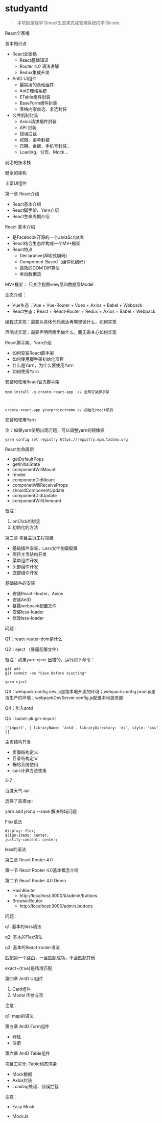 # studyantd
> 本项目是我学习react生态来完成管理系统的学习code.<br />  


React全家桶

基本知识点

- React全家桶
  - React基础知识
  - Router 4.0 语法讲解
  - Redux集成开发
- AntD UI组件
  - 最实用的基础组件
  - AntD栅格系统
  - ETable组件封装
  - BaseForm组件封装
  - 表格内嵌单选、复选封装
- 公共机制封装
  - Axios请求插件封装
  - API 封装
  - 错误拦截
  - 权限、菜单封装
  - 日期、金额、手机号封装...
  - Loading、分页、Mock...

前沿的技术栈

健全的架构

丰富UI组件

第一章 React介绍

- React基本介绍
- React脚手架、Yarn介绍
- React生命周期介绍

React 基本介绍

- 是Facebook开源的一个JavaScript库
- React结合生态库构成一个MV*框架
- React特点
  - Declarative(声明式编码)
  - Component-Based（组件化编码）
  - 高效的DOM Diff算法
  - 单向数据流

MV*框架： 只关注视图view层和数据层Model

生态介绍：

- Vue生态：Vue + Vue-Router + Vuex + Axios + Babel + Webpack
- React生态：React + React-Router + Redux + Axios + Babel + Webpack

编程式实现：需要以具体代码表达再哪里做什么，如何实现

声明式实现：需要声明再哪里做什么，而无需关心如何实现

React脚手架、Yarn介绍

- 如何安装React脚手架
- 如何使用脚手架初始化项目
- 什么是Yarn，为什么要使用Yarn
- 如何使用Yarn

安装和使用React官方脚手架

    npm install -g create-react-app  // 全局安装脚手架



    create-react-app yourprojectname // 初始化react项目

安装和使用Yarn

注：如果yarn使用出现问题，可以调整yarn的镜像源

    yarn config set registry https://registry.npm.taobao.org

React生命周期

- getDefaultPops
- getInitialState
- componentWillMount
- render
- componetnDidMount
- componetWillReceiveProps
- shouldComponentUpdate
- componentDidUpdate
- componentWillUnmount

备注：

1. onClick的绑定
2. 初始化的方法

第二章 项目主页工程搭建

- 基础插件安装，Less文件加载配置
- 项目主页结构开发
- 菜单组件开发
- 头部组件开发
- 底部组件开发

基础插件的安装

- 安装React-Router、Axios
- 安装AntD
- 暴露webpack配置文件
- 安装less-loader
- 修改less-loader

问题：

Q1：react-router-dom是什么

Q2：eject （暴露配置文件）

备注：如果yarn eject 出错的，运行如下命令：

    git add .
    git commit -am "Save before ejecting"
    
    yarn eject

Q3：webpack.config.dev.js是指本地开发的环境；webpack.config.prod.js是指生产的环境；webpackDevServer.config.js配置本地服务器

Q4：引入antd

Q5：babel-plugin-import

    ['import', { libraryName: 'antd', libraryDirectory: 'es', style: 'css' }]

主页结构开发

- 页面结构定义
- 目录结构定义
- 栅格系统使用
- calc计算方法使用

3-7

百度天气 api 

选择了高德api

yarn add jsonp --save 解决跨域问题

Flex语法

    display: flex;
    align-items: center;
    justify-content: center;

less的语法

第三章 React Router 4.0

第一节 React Router 4.0基本概念介绍

第二节 React Router 4.0 Demo

- HashRouter
  - http://localhost:3000/#/admin/buttons
- BrowserRouter
  - http://localhost:3000/admin.buttons

问题：

q1: 基本的less语法

q2: 基本的Flex语法

q3: 基本的React-router语法

<switch> 匹配第一个路由，一旦匹配成功，不会匹配其他

exact={true}是精准匹配

第四章 AntD UI组件

1. Card组件
2. Modal
   传参与否

注意：

q1: map的语法

第五章 AntD Form组件

- 登陆
- 注册

第六章 AntD Table组件

项目工程化-Table动态渲染

- Mock数据
- Axios封装
- Loading处理、错误拦截

注意：

- Easy Mock

- MockJs
